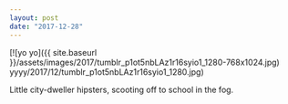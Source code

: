 ```yaml
---
layout: post
date: "2017-12-28"
---
```


[![yo yo]({{ site.baseurl }}/assets/images/2017/tumblr_p1ot5nbLAz1r16syio1_1280-768x1024.jpg) yyyy/2017/12/tumblr_p1ot5nbLAz1r16syio1_1280.jpg)

Little city-dweller hipsters, scooting off to school in the fog.
